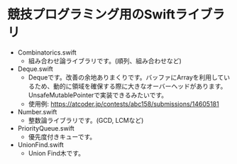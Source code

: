 # 競技プログラミング用のSwiftライブラリ

- Combinatorics.swift
  - 組み合わせ論ライブラリです。(順列、組み合わせなど)
- Deque.swift
  - Dequeです。改善の余地ありまくりです。バッファにArrayを利用しているため、動的に領域を確保する際に大きなオーバーヘッドがあります。UnsafeMutablePointerで実装できるみたいです。
  - 使用例: https://atcoder.jp/contests/abc158/submissions/14605181
- Number.swift
  - 整数論ライブラリです。(GCD, LCMなど)
- PriorityQueue.swift
  - 優先度付きキューです。
- UnionFind.swift
  - Union Find木です。
